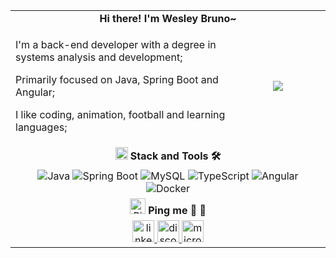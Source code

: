  <div align="center">
  <table width="100%">
    <!-- Header -->
    <tr>
      <td align="center" colspan=2>
        <b> Hi there! I'm Wesley Bruno~ </b>
        <!-- <img src="https://emojis.slackmojis.com/emojis/images/1643509796/48499/gatocat.gif?1643509796" alt="cat" width="30" />
        <img
          src="https://readme-typing-svg.herokuapp.com?font=DynaPuff&size=20&pause=1000&color=996183&center=true&vCenter=true&width=270&height=22&lines=Welcome+to+my+GitHub+👋🏽"
          alt="Welcome to my GitHub"
        /> -->
      </td>
      <!-- 
      <td align="center">
        <img src="https://access-counter.vercel.app/api/counter?name=wesley-brwno&theme=006&length=5" width="150"/>
      </td>
      -->
    </tr>
    <!-- Sobre -->
    <tr>
      <td align="left">
        <p>I'm a back-end developer with a degree in systems analysis and development;</p>
        <p>Primarily focused on Java, Spring Boot and Angular;</p>
        <p>I like coding, animation, football and learning languages;</p>
      </td>
      <td align="center" width="30%">
       <img src="http://github-profile-summary-cards.vercel.app/api/cards/repos-per-language?username=wesley-brwno&theme=apprentice">
<!--         <img src="https://access-counter.vercel.app/api/counter?name=wesley-brwno&theme=006&length=7" /> -->
      </td>
    </tr>
   <!-- Stack and Tools -->
    <tr>
     <td colspan="2" align="center">
      <img src="https://emojis.slackmojis.com/emojis/images/1643515905/19241/gears.gif?1643515905" alt="gears" width="20"/>
      <b>Stack and Tools 🛠️</b>
     </td>
    </tr>
    <tr>
     <td colspan="2" align="center">
      <img src="https://img.shields.io/badge/Java-ffd199?style=flat&logo=openjdk" alt="Java">
      <img src="https://img.shields.io/badge/Spring%20Boot-99ffcc?style=flat&logo=spring-boot" alt="Spring Boot">
      <img src="https://img.shields.io/badge/MySQL-b3c4d4?style=flat&logo=mysql" alt="MySQL">
      <img src="https://img.shields.io/badge/TypeScript-cad6e1?style=flat&logo=typescript" alt="TypeScript">
      <img src="https://img.shields.io/badge/Angular-d45170?style=flat&logo=angular" alt="Angular">
      <img src="https://img.shields.io/badge/Docker-5b76f0?style=flat&logo=docker" alt="Docker">
     </td>
    </tr>
   <!-- Contact me -->
    <tr>
      <td colspan="2" align="center">
        <img src="https://emojis.slackmojis.com/emojis/images/1643514636/6399/pingu.gif?1643514636" alt="Pingu" width="25"> <b>Ping me 🫱 🫲</b>
      </td>
    </tr>
    <tr>
      <td colspan="2">
        <div align="center">
          <a href="https://br.linkedin.com/in/wesley-brwno" target="_blank">
            <img src="https://img.shields.io/static/v1?message=LinkedIn&logo=linkedin&label=&color=0077B5&logoColor=white&labelColor=&style=for-the-badge" height="35" alt="linkedin logo"  />
          </a>
          <a href="https://discord.com/users/610953099997347880" target="_blank">
            <img src="https://img.shields.io/static/v1?message=Discord&logo=discord&label=&color=7289DA&logoColor=white&labelColor=&style=for-the-badge" height="35" alt="discord logo"/>
          </a>
          <a href="mailto:brunow9@outlook.com" target="_blank">
            <img src="https://img.shields.io/static/v1?message=Outlook&logo=microsoft-outlook&label=&color=0078D4&logoColor=white&labelColor=&style=for-the-badge" height="35" alt="microsoft-outlook logo" />
          </a>
        </div>
      </td>
    </tr>
  </table>
</div>



